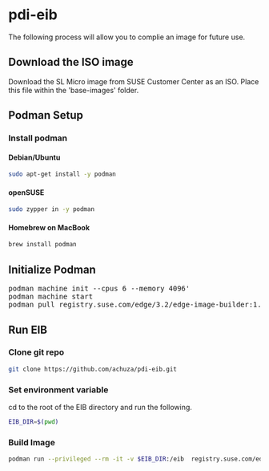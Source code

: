 # pdi-eib
The following process will allow you to complie an image for future use. 

## Download the ISO image
Download the SL Micro image from SUSE Customer Center as an ISO. Place this file within the 'base-images' folder.

## Podman Setup
### Install podman
#### Debian/Ubuntu
```bash
sudo apt-get install -y podman
```
#### openSUSE
```bash
sudo zypper in -y podman
```

#### Homebrew on MacBook
```bash
brew install podman
```

## Initialize Podman
<pre>
podman machine init --cpus 6 --memory 4096'
podman machine start
podman pull registry.suse.com/edge/3.2/edge-image-builder:1.1.0
</pre>

## Run EIB
### Clone git repo

```bash
git clone https://github.com/achuza/pdi-eib.git
```

### Set environment variable
cd to the root of the EIB directory and run the following. 

```bash
EIB_DIR=$(pwd)
```

### Build Image
```bash
podman run --privileged --rm -it -v $EIB_DIR:/eib  registry.suse.com/edge/3.2/edge-image-builder:1.1.0  build --definition-file eib-config.yaml'
```